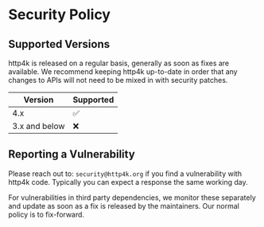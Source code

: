 # Security Policy

## Supported Versions

http4k is released on a regular basis, generally as soon as fixes are available. We recommend keeping http4k up-to-date in order that any changes 
to APIs will not need to be mixed in with security patches.

| Version       | Supported          |
| ------------- | ------------------ |
| 4.x           | :white_check_mark: |
| 3.x and below | :x:                |

## Reporting a Vulnerability

Please reach out to: `security@http4k.org` if you find a vulnerability with http4k code. Typically you can expect a response the same working day. 

For vulnerabilities in third party dependencies, we monitor these separately and update as soon as a fix is released by the maintainers.
Our normal policy is to fix-forward.
